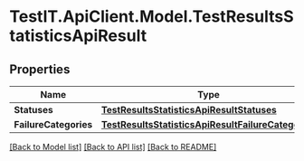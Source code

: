 # TestIT.ApiClient.Model.TestResultsStatisticsApiResult

## Properties

Name | Type | Description | Notes
------------ | ------------- | ------------- | -------------
**Statuses** | [**TestResultsStatisticsApiResultStatuses**](TestResultsStatisticsApiResultStatuses.md) |  | 
**FailureCategories** | [**TestResultsStatisticsApiResultFailureCategories**](TestResultsStatisticsApiResultFailureCategories.md) |  | 

[[Back to Model list]](../README.md#documentation-for-models) [[Back to API list]](../README.md#documentation-for-api-endpoints) [[Back to README]](../README.md)

